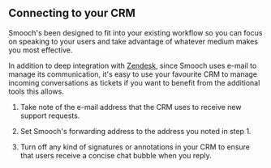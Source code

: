 ## Connecting to your CRM

Smooch's been designed to fit into your existing workflow so you can focus on speaking to your users and take advantage of whatever medium makes you most effective.

In addition to deep integration with <a href="#zendesk">Zendesk</a>, since Smooch uses e-mail to manage its communication, it's easy to use your favourite CRM to manage incoming conversations as tickets if you want to benefit from the additional tools this allows.

1. Take note of the e-mail address that the CRM uses to receive new support requests.

2. Set Smooch's forwarding address to the address you noted in step 1. 

3. Turn off any kind of signatures or annotations in your CRM to ensure that users receive a concise chat bubble when you reply.